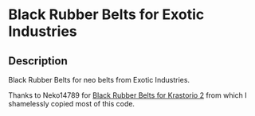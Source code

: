 # Black Rubber Belts for Exotic Industries

## Description

Black Rubber Belts for neo belts from Exotic Industries.

Thanks to Neko14789 for [Black Rubber Belts for Krastorio 2](https://mods.factorio.com/mod/K2_Black_Rubber_Belts) from which I shamelessly copied most of this code.
